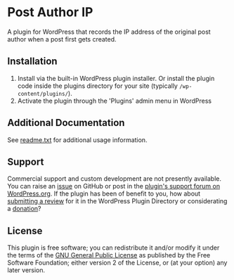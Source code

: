 # Post Author IP

A plugin for WordPress that records the IP address of the original post author when a post first gets created.


## Installation

1. Install via the built-in WordPress plugin installer. Or install the plugin code inside the plugins directory for your site (typically `/wp-content/plugins/`).
2. Activate the plugin through the 'Plugins' admin menu in WordPress


## Additional Documentation

See [readme.txt](https://github.com/coffee2code/post-author-ip/blob/master/readme.txt) for additional usage information.


## Support

Commercial support and custom development are not presently available. You can raise an [issue](https://github.com/coffee2code/post-author-ip/issues) on GitHub or post in the [plugin's support forum on WordPress.org](https://wordpress.org/support/plugin/post-author-ip/). If the plugin has been of benefit to you, how about [submitting a review](https://wordpress.org/support/plugin/post-author-ip/reviews/) for it in the WordPress Plugin Directory or considerating a [donation](https://www.paypal.com/cgi-bin/webscr?cmd=_s-xclick&hosted_button_id=6ARCFJ9TX3522)?


## License

This plugin is free software; you can redistribute it and/or modify it under the terms of the [GNU General Public License](https://www.gnu.org/licenses/gpl-2.0.html) as published by the Free Software Foundation; either version 2 of the License, or (at your option) any later version.